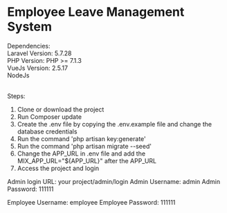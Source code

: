<h1>Employee Leave Management System</h1>

Dependencies:
<br>
Laravel Version: 5.7.28 <br>
PHP Version: PHP >= 7.1.3<br>
VueJs Version: 2.5.17<br>
NodeJs<br><br>

Steps:<br>
1. Clone or download the project<br>
2. Run Composer update
3. Create the .env file by copying the .env.example file and change the database credentials<br>
4. Run the command 'php artisan key:generate'<br>
5. Run the command 'php artisan migrate --seed'<br>
6. Change the APP_URL in .env file and add the MIX_APP_URL="${APP_URL}" after the APP_URL<br>
7. Access the project and login

Admin login URL: your project/admin/login
Admin Username: admin
Admin Password: 111111

Employee Username: employee
Employee Password: 111111




